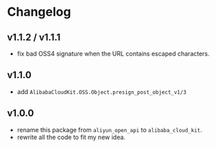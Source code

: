 # Changelog

## v1.1.2 / v1.1.1

- fix bad OSS4 signature when the URL contains escaped characters.

## v1.1.0

- add `AlibabaCloudKit.OSS.Object.presign_post_object_v1/3`

## v1.0.0

- rename this package from `aliyun_open_api` to `alibaba_cloud_kit`.
- rewrite all the code to fit my new idea.
